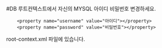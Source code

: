 #DB
루트컨텍스트에서 자신의 MYSQL 아이디 비밀번호 변경하세요.

		<property name="username" value="아이디"></property>
		<property name="password" value="비밀번호"></property>
root-context.xml 파일에 있습니다.
